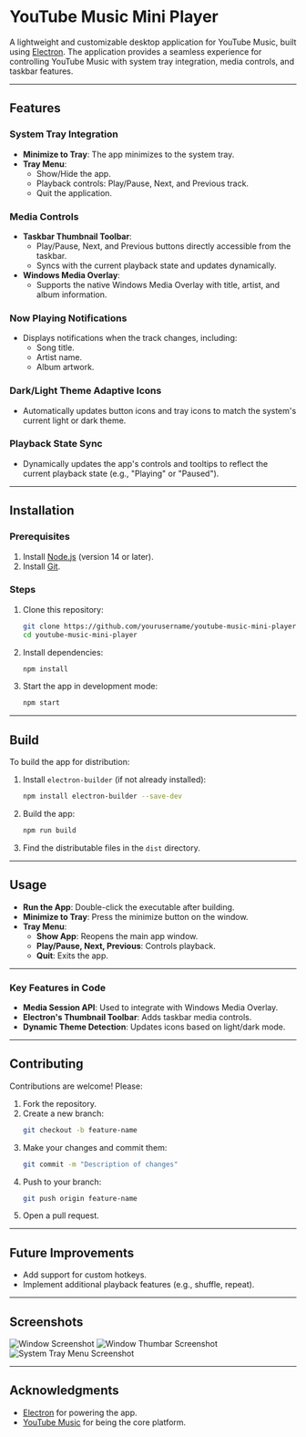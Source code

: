 # YouTube Music Mini Player

A lightweight and customizable desktop application for YouTube Music, built using [Electron](https://www.electronjs.org/). The application provides a seamless experience for controlling YouTube Music with system tray integration, media controls, and taskbar features.

---

## Features

### **System Tray Integration**
- **Minimize to Tray**: The app minimizes to the system tray.
- **Tray Menu**:
  - Show/Hide the app.
  - Playback controls: Play/Pause, Next, and Previous track.
  - Quit the application.

### **Media Controls**
- **Taskbar Thumbnail Toolbar**:
  - Play/Pause, Next, and Previous buttons directly accessible from the taskbar.
  - Syncs with the current playback state and updates dynamically.
- **Windows Media Overlay**:
  - Supports the native Windows Media Overlay with title, artist, and album information.

### **Now Playing Notifications**
- Displays notifications when the track changes, including:
  - Song title.
  - Artist name.
  - Album artwork.

### **Dark/Light Theme Adaptive Icons**
- Automatically updates button icons and tray icons to match the system's current light or dark theme.

### **Playback State Sync**
- Dynamically updates the app's controls and tooltips to reflect the current playback state (e.g., "Playing" or "Paused").

---

## Installation

### Prerequisites
1. Install [Node.js](https://nodejs.org/) (version 14 or later).
2. Install [Git](https://git-scm.com/).

### Steps
1. Clone this repository:
   ```bash
   git clone https://github.com/yourusername/youtube-music-mini-player.git
   cd youtube-music-mini-player
   ```
2. Install dependencies:
   ```bash
   npm install
   ```
3. Start the app in development mode:
   ```bash
   npm start
   ```

---

## Build

To build the app for distribution:

1. Install `electron-builder` (if not already installed):
   ```bash
   npm install electron-builder --save-dev
   ```
2. Build the app:
   ```bash
   npm run build
   ```
3. Find the distributable files in the `dist` directory.

---

## Usage

- **Run the App**: Double-click the executable after building.
- **Minimize to Tray**: Press the minimize button on the window.
- **Tray Menu**:
  - **Show App**: Reopens the main app window.
  - **Play/Pause, Next, Previous**: Controls playback.
  - **Quit**: Exits the app.

---
### Key Features in Code
- **Media Session API**: Used to integrate with Windows Media Overlay.
- **Electron's Thumbnail Toolbar**: Adds taskbar media controls.
- **Dynamic Theme Detection**: Updates icons based on light/dark mode.

---

## Contributing

Contributions are welcome! Please:
1. Fork the repository.
2. Create a new branch:
   ```bash
   git checkout -b feature-name
   ```
3. Make your changes and commit them:
   ```bash
   git commit -m "Description of changes"
   ```
4. Push to your branch:
   ```bash
   git push origin feature-name
   ```
5. Open a pull request.

---

## Future Improvements
- Add support for custom hotkeys.
- Implement additional playback features (e.g., shuffle, repeat).

---

## Screenshots
![Window Screenshot](https://github.com/user-attachments/assets/aec1db22-7b3a-4d21-be01-572a5d07b7b0)
![Window Thumbar Screenshot](https://github.com/user-attachments/assets/a15fb1f7-06fa-4e0f-9817-b4b6d50614e5)
![System Tray Menu Screenshot](https://github.com/user-attachments/assets/d609439c-77c6-4d60-89a1-cc852e412738)

---

## Acknowledgments

- [Electron](https://www.electronjs.org/) for powering the app.
- [YouTube Music](https://music.youtube.com/) for being the core platform.

